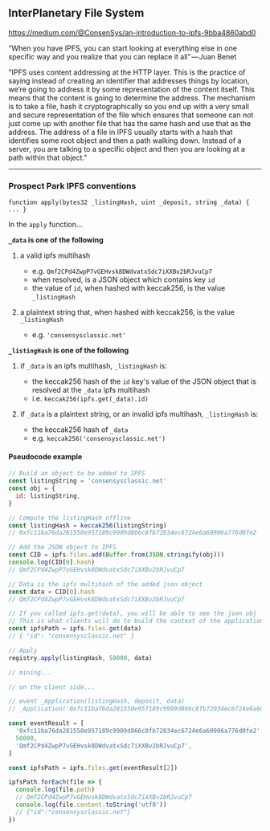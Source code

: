 ## InterPlanetary File System

https://medium.com/@ConsenSys/an-introduction-to-ipfs-9bba4860abd0

“When you have IPFS, you can start looking at everything else in one specific way and you realize that you can replace it all” — Juan Benet

"IPFS uses content addressing at the HTTP layer. This is the practice of saying instead of creating an identifier that addresses things by location, we’re going to address it by some representation of the content itself. This means that the content is going to determine the address. The mechanism is to take a file, hash it cryptographically so you end up with a very small and secure representation of the file which ensures that someone can not just come up with another file that has the same hash and use that as the address. The address of a file in IPFS usually starts with a hash that identifies some root object and then a path walking down. Instead of a server, you are talking to a specific object and then you are looking at a path within that object."

---

### Prospect Park IPFS conventions

```solidity
function apply(bytes32 _listingHash, uint _deposit, string _data) { ... }
```

In the `apply` function...

**`_data` is one of the following**

1. a valid ipfs multihash
    - e.g. `Qmf2CPd4ZwpP7vGEHvsk8DWdvatxSdc7iXXBv2bRJvuCp7`
    - when resolved, is a JSON object which contains key `id`
    - the value of `id`, when hashed with keccak256, is the value `_listingHash`

2. a plaintext string that, when hashed with keccak256, is the value `_listingHash`
    - e.g. `'consensysclassic.net'`

**`_listingHash` is one of the following**

1. if `_data` is an ipfs multihash, `_listingHash` is:
    - the keccak256 hash of the `id` key's value of the JSON object that is resolved at the `_data` ipfs multihash
    - i.e. `keccak256(ipfs.get(_data).id)`

2. if `_data` is a plaintext string, or an invalid ipfs multihash, `_listingHash` is:
    - the keccak256 hash of `_data`
    - e.g. `keccak256('consensysclassic.net')`

#### Pseudocode example

```js
// Build an object to be added to IPFS
const listingString = 'consensysclassic.net'
const obj = {
  id: listingString,
}

// Compute the listingHash offline
const listingHash = keccak256(listingString)
// 0xfc11ba76da281550e957189c9909d866c8fb72034ec6724e6a60906a776d0fe2

// Add the JSON object to IPFS
const CID = ipfs.files.add(Buffer.from(JSON.stringify(obj)))
console.log(CID[0].hash)
// Qmf2CPd4ZwpP7vGEHvsk8DWdvatxSdc7iXXBv2bRJvuCp7

// Data is the ipfs multihash of the added json object
const data = CID[0].hash
// Qmf2CPd4ZwpP7vGEHvsk8DWdvatxSdc7iXXBv2bRJvuCp7

// If you called ipfs.get(data), you will be able to see the json obj
// This is what clients will do to build the context of the application (see below)
const ipfsPath = ipfs.files.get(data)
// { "id": "consensysclassic.net" }

// Apply
registry.apply(listingHash, 50000, data)

// mining...

// on the client side...

// event _Application(listingHash, deposit, data)
// _Application('0xfc11ba76da281550e957189c9909d866c8fb72034ec6724e6a60906a776d0fe2', 50000, 'Qmf2CPd4ZwpP7vGEHvsk8DWdvatxSdc7iXXBv2bRJvuCp7')

const eventResult = [
  '0xfc11ba76da281550e957189c9909d866c8fb72034ec6724e6a60906a776d0fe2',
  50000,
  'Qmf2CPd4ZwpP7vGEHvsk8DWdvatxSdc7iXXBv2bRJvuCp7',
]

const ipfsPath = ipfs.files.get(eventResult[2])

ipfsPath.forEach(file => {
  console.log(file.path)
  // Qmf2CPd4ZwpP7vGEHvsk8DWdvatxSdc7iXXBv2bRJvuCp7
  console.log(file.content.toString('utf8'))
  // {"id":"consensysclassic.net"}
})
```